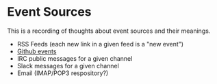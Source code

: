 # Event Sources

This is a recording of thoughts about event sources and their meanings.

* RSS Feeds (each new link in a given feed is a "new event")
* [Github events](https://developer.github.com/v3/activity/events/#list-issue-events-for-a-repository)
* IRC public messages for a given channel
* Slack messages for a given channel
* Email (IMAP/POP3 respository?)